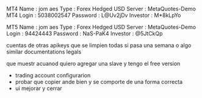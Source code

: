 MT4
Name     : jom aes
Type     : Forex Hedged USD
Server   : MetaQuotes-Demo MT4
Login    : 5038002547
Password : L@Uv2jDv
Investor : M*8kLpYo

MT5
Name     : jom aes
Type     : Forex Hedged USD
Server   : MetaQuotes-Demo
Login    : 94424443
Password : NaS-PaK4
Investor : @5JtCkQp

cuentas de otras apikeys que se limpien todas si pasa una semana o algo similar
documentations
legals


que muestr acuanod quiero agregar una slave y tengo el free version

- trading account configurarion
- probar que copier ande bien y se comporte de una forma correcta
- ui mejorar y cerrar
